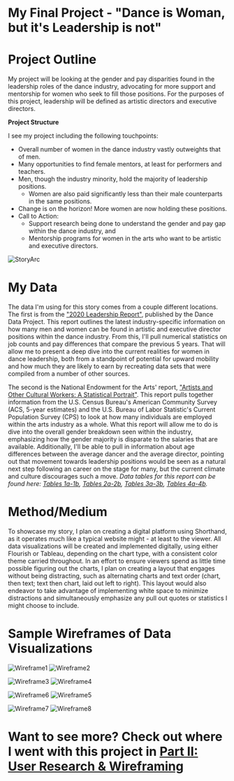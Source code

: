 # My Final Project - "Dance is Woman, but it's Leadership is not"

# Project Outline
My project will be looking at the gender and pay disparities found in the leadership roles of the dance industry, advocating for more support and mentorship for women who seek to fill those positions. For the purposes of this project, leadership will be defined as artistic directors and executive directors. 

**Project Structure**

I see my project including the following touchpoints:
* Overall number of women in the dance industry vastly outweights that of men.
* Many opportunities to find female mentors, at least for performers and teachers. 
* Men, though the industry minority, hold the majority of leadership positions.
  * Women are also paid significantly less than their male counterparts in the same positions.
* Change is on the horizon! More women are now holding these positions.
* Call to Action: 
  * Support research being done to understand the gender and pay gap within the dance industry, and
  * Mentorship programs for women in the arts who want to be artistic and executive directors.
  
![StoryArc](IMG-0314.jpg)
  
# My Data
The data I'm using for this story comes from a couple different locations. The first is from the ["2020 Leadership Report"](Leadership-Report-2020.pdf), published by the Dance Data Project. This report outlines the latest industry-specific information on how many men and women can be found in artistic and executive director positions within the dance industry. From this, I'll pull numerical statistics on job counts and pay differences that compare the previous 5 years. That will allow me to present a deep dive into the current realities for women in dance leadership, both from a standpoint of potential for upward mobility and how much they are likely to earn by recreating data sets that were compiled from a number of other sources. 
  
The second is the National Endowment for the Arts' report, ["Artists and Other Cultural Workers: A Statistical Portrait"](Artists_and_Other_Cultural_Workers.pdf). This report pulls together information from the U.S. Census Bureau's American Community Survey (ACS, 5-year estimates) and the U.S. Bureau of Labor Statistic's Current Population Survey (CPS) to look at how many individuals are employed within the arts industry as a whole. What this report will allow me to do is dive into the overall gender breakdown seen within the industry, emphasizing how the gender majority is disparate to the salaries that are available. Additionally, I'll be able to pull in information about age differences between the average dancer and the average director, pointing out that movement towards leadership positions would be seen as a natural next step following an career on the stage for many, but the current climate and culture discourages such a move. *Data tables for this report can be found here: [Tables 1a-1b](Tables1a-1b.xlsx), [Tables 2a-2b](Tables2a-2b.xlsx), [Tables 3a-3b](Tables3a-3b.xlsx), [Tables 4a-4b](Tables4a-4b.xlsx).* 
  
# Method/Medium
To showcase my story, I plan on creating a digital platform using Shorthand, as it operates much like a typical website might - at least to the viewer. All data visualizations 
will be created and implemented digitally, using either Flourish or Tableau, depending on the chart type, with a consistent color theme carried throughout. In an effort to ensure viewers spend as little time possible figuring out the charts, I plan on creating a layout that engages without being distracting, such as alternating charts and text order (chart, then text; text then chart, laid out left to right). This layout would also endeavor to take advantage of implementing white space to minimize distractions and simultaneously emphasize any pull out quotes or statistics I might choose to include. 

# Sample Wireframes of Data Visualizations

![Wireframe1](IMG_0310.jpg) ![Wireframe2](IMG_0311.jpg)   

![Wireframe3](IMG_0306.jpg) ![Wireframe4](IMG_0307.jpg)

![Wireframe6](IMG_0313.jpg) ![Wireframe5](IMG_0312.jpg)

![Wireframe7](IMG_0308.jpg) ![Wireframe8](IMG_0309.jpg)

# Want to see more? Check out where I went with this project in [Part II: User Research & Wireframing](Final_Project_GP_PartII.md)

